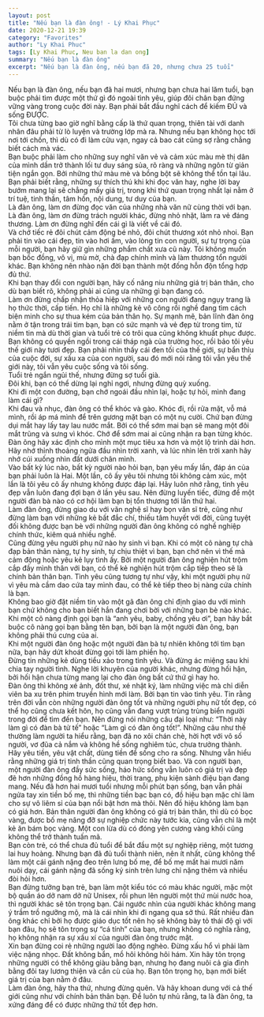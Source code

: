```yaml
---
layout: post
title: "Nếu bạn là đàn ông! - Lý Khai Phục"
date: 2020-12-21 19:39
category: "Favorites"
author: "Ly Khai Phuc"
tags: [Ly Khai Phuc, Neu ban la dan ong]
summary: "Nếu bạn là đàn ông"
excerpt: "Nếu bạn là đàn ông, nếu bạn đã 20, nhưng chưa 25 tuổi"
---
```


Nếu bạn là đàn ông, nếu bạn đã hai mươi, nhưng bạn chưa hai lăm tuổi, bạn buộc phải tìm được một thứ gì đó ngoài tình yêu, giúp đôi chân bạn đứng vững vàng trong cuộc đời này. Bạn phải bắt đầu nghĩ cách để kiếm ĐỦ và sống ĐƯỢC.
<br>
Tôi chưa từng bao giờ nghĩ bằng cấp là thứ quan trọng, thiên tài với danh nhân đâu phải từ lò luyện và trường lớp mà ra. Nhưng nếu bạn không học tới nơi tới chốn, thì dù có đi làm cửu vạn, ngay cả bao cát cũng sợ rằng chẳng biết cách mà vác.
<br>
Bạn buộc phải làm cho những suy nghĩ văn vẻ và cảm xúc màu mè thị dân của mình dần trở thành lối tư duy sáng sủa, rõ ràng và những ngôn từ giản tiện ngắn gọn. Bởi những thứ màu mè và bồng bột sẽ không thể tồn tại lâu. Bạn phải biết rằng, những sự thích thú khi khi đọc văn hay, nghe lời bay bướm mang lại sẽ chẳng mấy giá trị, trong khi thứ quan trọng nhất lại nằm ở trí tuệ, tinh thần, tâm hồn, nội dung, tư duy của bạn.
<br>
Là đàn ông, làm ơn đừng đọc văn của những nhà văn nữ cùng thời với bạn.
Là đàn ông, làm ơn đừng trách người khác, đừng nhỏ nhặt, làm ra vẻ đáng thương. 
Làm ơn đừng nghĩ đến cái gì là viết về cái đó. 
<br>
Và chớ tiếc rẻ đôi chút cảm động bé nhỏ, đôi chút thương xót nhỏ nhoi. 
Bạn phải tin vào cái đẹp, tin vào hơi ấm, vào lòng tin con người, sự tự trọng của mỗi người, bạn hãy giữ gìn những phẩm chất xưa cũ này. Tôi không muốn bạn bốc đồng, vô vị, mù mờ, chà đạp chính mình và làm thương tổn người khác. Bạn không nên nhào nặn đời bạn thành một đống hỗn độn tổng hợp đủ thứ. 
<br>
Khi bạn thay đổi con người bạn, hãy cố nâng niu những giá trị bản thân, cho dù bạn biết rõ, không phải ai cũng ưa những gì bạn đang có. 
<br>
Làm ơn đừng chấp nhận thỏa hiệp với những con người đang ngụy trang là họ thức thời, cấp tiến. Họ chỉ là những kẻ vô công rồi nghề đang tìm cách biện minh cho sự thua kém của bản thân họ. Sự mạnh mẽ, bản lĩnh đàn ông nằm ở tận trong trái tim bạn, bạn có sức mạnh và vẻ đẹp từ trong tim, từ niềm tin mà dù thời gian và tuổi trẻ có trôi qua cũng không khuất phục được. 
<br>
Bạn không có quyền ngồi trong cái tháp ngà của trường học, rồi bảo tôi yêu thế giới này tươi đẹp. Bạn phải nhìn thấy cái đen tối của thế giới, sự bẩn thỉu của cuộc đời, sự xấu xa của con người, sau đó mới nói rằng tôi vẫn yêu thế giới này, tôi vẫn yêu cuộc sống và tôi sống.
<br>
Tuổi trẻ ngắn ngủi thế, nhưng đừng sợ tuổi già.
<br>
Đôi khi, bạn có thể dừng lại nghỉ ngơi, nhưng đừng quỳ xuống.
<br>
Khi đi một con đường, bạn chớ ngoái đầu nhìn lại, hoặc tự hỏi, mình đang làm cái gì?
<br>
Khi đau và nhục, đàn ông có thể khóc và gào. Khóc đi, rồi rửa mặt, vỗ má mình, rồi áp má mình để trên gương mặt bạn có một nụ cười. Chứ bạn đừng dụi mắt hay lấy tay lau nước mắt. Bởi có thể sớm mai bạn sẽ mang một đôi mắt trũng và sưng vì khóc. Chớ để sớm mai ai cũng nhận ra bạn từng khóc.
Đàn ông hãy xác định cho mình một mục tiêu xa hơn và một lộ trình dài hơn. Hãy nhớ thỉnh thoảng ngửa đầu nhìn trời xanh, và lúc nhìn lên trời xanh hãy nhớ cúi xuống nhìn đất dưới chân mình.
<br>
Vào bất kỳ lúc nào, bất kỳ người nào hỏi bạn, bạn yêu mấy lần, đáp án của bạn phải luôn là Hai.
Một lần, cô ấy yêu tôi nhưng tôi không cảm xúc, một lần là tôi yêu cô ấy nhưng không được đáp lại. Hãy luôn nhớ rằng, tình yêu đẹp vẫn luôn đang đợi bạn ở lần yêu sau. Nên đừng luyến tiếc, đừng để một người đàn bà nào có cơ hội làm bạn bị tổn thương tới lần thứ hai.
<br>
Làm đàn ông, đừng giao du với văn nghệ sĩ hay bọn văn sĩ trẻ, cũng như đừng làm bạn với những kẻ bất đắc chí, thiếu tâm huyết với đời, cũng tuyệt đối không được bạn bè với những người đàn ông không có nghề nghiệp chính thức, kiêm quá nhiều nghề.
<br>
Cũng đừng yêu người phụ nữ nào hy sinh vì bạn. Khi có một cô nàng tự chà đạp bản thân nàng, tự hy sinh, tự chịu thiệt vì bạn, bạn chớ nên vì thế mà cảm động hoặc yêu kẻ lụy tình ấy. Bởi một người đàn ông nghiện hút trộm cắp đầy mình thân với bạn, có thể kẻ nghiện hút trộm cắp tiếp theo sẽ là chính bản thân bạn. Tình yêu cũng tương tự như vậy, khi một người phụ nữ vì yêu mà cầm dao cứa tay mình đau, có thể kẻ tiếp theo bị nàng cứa chính là bạn.
<br>
Không bao giờ đặt niềm tin vào một gã đàn ông chỉ định giao du với mình bạn chứ không cho bạn biết hắn đang chơi bời với những bạn bè nào khác.
<br>
Khi một cô nàng định gọi bạn là “anh yêu, baby, chồng yêu ơi”, bạn hãy bắt buộc cô nàng gọi bạn bằng tên bạn, bởi bạn là một người đàn ông, bạn không phải thú cưng của ai.
<br>
Khi một người đàn ông hoặc một người đàn bà tự nhiên không tới tìm bạn nữa, bạn hãy dứt khoát đừng gọi tới làm phiền họ.
<br>
Đừng tin những kẻ dùng tiểu xảo trong tình yêu. Và đừng ác miệng sau khi chia tay người tình. Nghe lời khuyên của người khác, nhưng đừng hối hận, bởi hối hận chưa từng mang lại cho đàn ông bất cứ thứ gì hay ho.
<br>
Đàn ông thì không xé ảnh, đốt thư, xé nhật ký, làm những việc mà chỉ diễn viên ba xu trên phim truyền hình mới làm. Bởi bạn tin vào tình yêu. Tin rằng trên đời vẫn còn những người đàn ông tốt và những người phụ nữ tốt đẹp, có thể họ cũng chưa kết hôn, họ cũng vẫn đang vượt trùng trùng biển người trong đời để tìm đến bạn. Nên đừng nói những câu đại loại như: “Thời này làm gì có đàn bà tử tế” hoặc “Làm gì có đàn ông tốt!”. Những câu như thế thường làm người ta hiểu rằng, bạn đã no xôi chán chè, hời hợt với vô số người, vơ đũa cả nắm và không hề sống nghiêm túc, chưa trưởng thành.
Hãy yêu tiền, yêu vật chất, dùng tiền để sống cho ra sống. Nhưng vẫn hiểu rằng những giá trị tinh thần cũng quan trọng biết bao. Và con người bạn, một người đàn ông đầy sức sống, háo hức sống vẫn luôn có giá trị và đẹp đẽ hơn những đồng hồ hàng hiệu, thời trang, phụ kiện sành điệu bạn đang mang. Nếu đã hơn hai mươi tuổi nhưng mỗi phút bạn sống, bạn vẫn phải ngửa tay xin tiền bố mẹ, thì những tiền bạc bạn có, đồ hiệu bạn mặc chỉ làm cho sự vô liêm sỉ của bạn nổi bật hơn mà thôi. Nên đồ hiệu không làm bạn có giá hơn. Bản thân người đàn ông không có giá trị bản thân, thì dù có bọc vàng, được bố mẹ nâng đỡ sự nghiệp chức này tước kia, cũng vẫn chỉ là một kẻ ăn bám bọc vàng. Một con lừa dù có đóng yên cương vàng khối cũng không thể trở thành tuấn mã.
<br>
Bạn còn trẻ, có thể chưa đủ tuổi để bắt đầu một sự nghiệp riêng, một tương lai huy hoàng. Nhưng bạn đã đủ tuổi thành niên, nên ít nhất, cũng không thể làm một cái gánh nặng đeo trên lưng bố mẹ, để bố mẹ mất hai mươi năm nuôi dạy, cái gánh nặng đã sống ký sinh trên lưng chỉ nặng thêm và nhiều đòi hỏi hơn.
<br>
Bạn đừng tưởng bạn trẻ, bạn làm một kiểu tóc có màu khác người, mặc một bộ quần áo dở nam dở nữ Unisex, rồi phun lên người một thứ mùi nước hoa, thì người khác sẽ tôn trọng bạn. Cái ngước nhìn của người khác không mang ý trầm trồ ngưỡng mộ, mà là cái nhìn khi đi ngang qua sở thú. Rất nhiều đàn ông khác chỉ bởi họ được giáo dục tốt nên họ sẽ không bày tỏ thái độ gì với bạn đâu, họ sẽ tôn trọng sự “cá tính” của bạn, nhưng không có nghĩa rằng, họ không nhận ra sự xấu xí của người đàn ông trước mặt.
<br>
Xin bạn đừng coi rẻ những người lao động nghèo. Đừng xấu hổ vì phải làm việc nặng nhọc. Đất không bẩn, mồ hôi không hôi hám. Xin hãy tôn trọng những người có thể không giàu bằng bạn, nhưng họ đang nuôi cả gia đình bằng đôi tay lương thiện và cần cù của họ. Bạn tôn trọng họ, bạn mới biết giá trị của bạn nằm ở đâu.
<br>
Làm đàn ông, hãy tha thứ, nhưng đừng quên. Và hãy khoan dung với cả thế giới cũng như với chính bản thân bạn. Để luôn tự nhủ rằng, ta là đàn ông, ta xứng đáng để có được những thứ tốt đẹp hơn.

